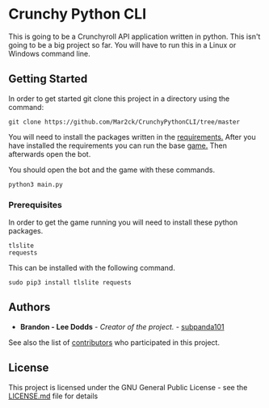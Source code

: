 # Crunchy Python CLI
This is going to be a Crunchyroll API application written in python. This isn't going to be a big project so far. You will have to run this in a Linux or Windows command line.

## Getting Started

In order to get started git clone this project in a directory using the command:
```
git clone https://github.com/Mar2ck/CrunchyPythonCLI/tree/master
```
You will need to install the packages written in the [requirements.](https://github.com/subpanda101/SnakeMachineLearning/blob/master/requirements.txt) After you have installed the requirements you can run the base [game.](https://github.com/subpanda101/SnakeMachineLearning/blob/master/src/SnakeMachineLearning.py) Then afterwards open the bot.

You should open the bot and the game with these commands.

```
python3 main.py
```

### Prerequisites

In order to get the game running you will need to install these python packages.

```
tlslite
requests
```
This can be installed with the following command.

```
sudo pip3 install tlslite requests
```

## Authors

* **Brandon - Lee Dodds** - *Creator of the project.* - [subpanda101](https://github.com/subpanda101)



See also the list of [contributors](https://github.com/Mar2ck/CrunchyPythonCLI/graphs/contributors) who participated in this project.

## License

This project is licensed under the GNU General Public License - see the [LICENSE.md](LICENSE.md) file for details
